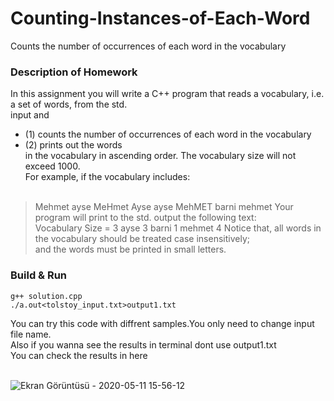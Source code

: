 # Counting-Instances-of-Each-Word
Counts the number of occurrences of each word in the vocabulary

### Description of Homework

In this assignment you will write a C++ program that reads a vocabulary, i.e. a set of words, from the std.<br>
input and 
  * (1) counts the number of occurrences of each word in the vocabulary<br>
  * (2) prints out the words<br>
in the vocabulary in ascending order. The vocabulary size will not exceed 1000.<br>
For example, if the vocabulary includes:<br><br>

> Mehmet ayse MeHmet Ayse ayse MehMET barni mehmet
Your program will print to the std. output the following text:<br>
> Vocabulary Size = 3
>ayse 3
>barni 1
>mehmet 4
Notice that, all words in the vocabulary should be treated case insensitively;<br> and the words must be
printed in small letters.<br>

### Build & Run
```
g++ solution.cpp
./a.out<tolstoy_input.txt>output1.txt

```
You can try this code with diffrent samples.You only need to change input file name.<br>
Also if you wanna see the results in terminal dont use output1.txt<br>
You can check the results in here<br><br>

![Ekran Görüntüsü - 2020-05-11 15-56-12](https://user-images.githubusercontent.com/50207648/81564655-c2c59300-93a0-11ea-86fc-e85f8af0fc61.png)
